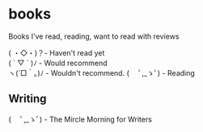 # books
Books I've read, reading, want to read with reviews

( ・◇・)？- Haven't read yet  
( ´ ▽ ` )ﾉ - Would recommend  
ヽ(´□｀。)ﾉ - Wouldn't recommend. 
( 　ﾟ,_ゝﾟ) - Reading  

## Writing
( 　ﾟ,_ゝﾟ) - The Mircle Morning for Writers
